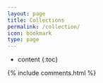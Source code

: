 ```yaml
---
layout: page
title: Collections
permalink: /collection/
icon: bookmark
type: page
---
```


* content
{:toc}


{% include comments.html %}
